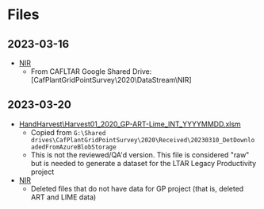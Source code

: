 # Files

## 2023-03-16

- [NIR](NIR)
  - From CAFLTAR Google Shared Drive: [CafPlantGridPointSurvey\2020\DataStream\NIR]

## 2023-03-20

- [HandHarvest\Harvest01_2020_GP-ART-Lime_INT_YYYYMMDD.xlsm](HandHarvest\Harvest01_2020_GP-ART-Lime_INT_YYYYMMDD.xlsm)
  - Copied from `G:\Shared drives\CafPlantGridPointSurvey\2020\Received\20230310_DetDownloadedFromAzureBlobStorage`
  - This is not the reviewed/QA'd version. This file is considered "raw" but is needed to generate a dataset for the LTAR Legacy Productivity project
- [NIR](NIR)
  - Deleted files that do not have data for GP project (that is, deleted ART and LIME data)
